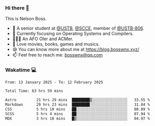 ### Hi there 👋

<!--
**bosswnx/bosswnx** is a ✨ _special_ ✨ repository because its `README.md` (this file) appears on your GitHub profile.

Here are some ideas to get you started:

- 🔭 I’m currently working on ...
- 🌱 I’m currently learning ...
- 👯 I’m looking to collaborate on ...
- 🤔 I’m looking for help with ...
- 💬 Ask me about ...
- 📫 How to reach me: ...
- 😄 Pronouns: ...
- ⚡ Fun fact: ...
-->

This is Nelson Boss.

- 🏫 A senior student at [@USTB](https://www.ustb.edu.cn/), [@SCCE](https://scce.ustb.edu.cn/), member of [@USTB-806](https://ustb-806.github.io/).
- 🌱 Currently focusing on Operating Systems and Compilers.
- 🧑🏻‍💻 An AFO OIer and ACMer.
- 🥰 Love movies, books, games and musics.
- 😄 You can know more about me at https://blog.bosswnx.xyz/
- 📫 Feel free to reach me: bosswnx@qq.com

### Wakatime 💻

<!--START_SECTION:waka-->

```txt
From: 13 January 2025 - To: 12 February 2025

Total Time: 63 hrs 59 mins

Astro         21 hrs 29 mins  ████████▒░░░░░░░░░░░░░░░░   33.55 %
Markdown      20 hrs 23 mins  ████████░░░░░░░░░░░░░░░░░   31.84 %
CSS           5 hrs 10 mins   ██░░░░░░░░░░░░░░░░░░░░░░░   08.09 %
SCSS          5 hrs 4 mins    ██░░░░░░░░░░░░░░░░░░░░░░░   07.94 %
MDX           3 hrs 10 mins   █▒░░░░░░░░░░░░░░░░░░░░░░░   04.97 %
```

<!--END_SECTION:waka-->
